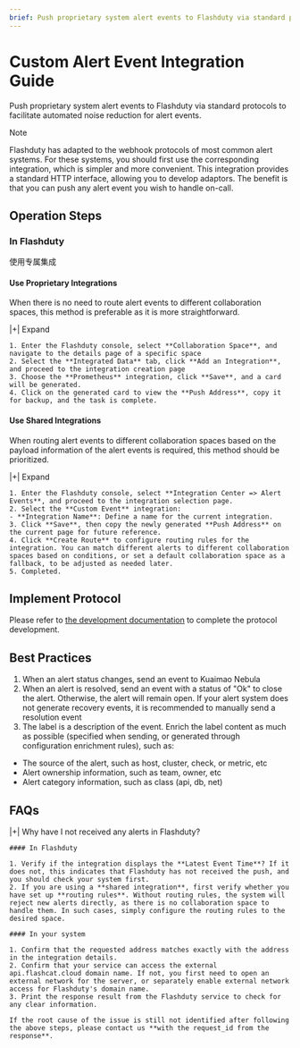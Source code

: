 ```yaml
---
brief: Push proprietary system alert events to Flashduty via standard protocols to facilitate automated noise reduction for alert events.
---
```


# Custom Alert Event Integration Guide

Push proprietary system alert events to Flashduty via standard protocols to facilitate automated noise reduction for alert events.

> [!NOTE]
> Flashduty has adapted to the webhook protocols of most common alert systems. For these systems, you should first use the corresponding integration, which is simpler and more convenient. This integration provides a standard HTTP interface, allowing you to develop adaptors. The benefit is that you can push any alert event you wish to handle on-call.

## Operation Steps

### In Flashduty

使用专属集成

#### Use Proprietary Integrations

When there is no need to route alert events to different collaboration spaces, this method is preferable as it is more straightforward.

|+| Expand

    1. Enter the Flashduty console, select **Collaboration Space**, and navigate to the details page of a specific space
    2. Select the **Integrated Data** tab, click **Add an Integration**, and proceed to the integration creation page
    3. Choose the **Prometheus** integration, click **Save**, and a card will be generated.
    4. Click on the generated card to view the **Push Address**, copy it for backup, and the task is complete.

#### Use Shared Integrations

When routing alert events to different collaboration spaces based on the payload information of the alert events is required, this method should be prioritized.

|+| Expand

    1. Enter the Flashduty console, select **Integration Center => Alert Events**, and proceed to the integration selection page.
    2. Select the **Custom Event** integration:
    - **Integration Name**: Define a name for the current integration.
    3. Click **Save**, then copy the newly generated **Push Address** on the current page for future reference.
    4. Click **Create Route** to configure routing rules for the integration. You can match different alerts to different collaboration spaces based on conditions, or set a default collaboration space as a fallback, to be adjusted as needed later.
    5. Completed.

## Implement Protocol

Please refer to [the development documentation](https://developer.flashcat.cloud/zh/flashduty/custom-alert) to complete the protocol development.

## Best Practices

1. When an alert status changes, send an event to Kuaimao Nebula
2. When an alert is resolved, send an event with a status of "Ok" to close the alert. Otherwise, the alert will remain open. If your alert system does not generate recovery events, it is recommended to manually send a resolution event
3. The label is a description of the event. Enrich the label content as much as possible (specified when sending, or generated through configuration enrichment rules), such as:
- The source of the alert, such as host, cluster, check, or metric, etc
- Alert ownership information, such as team, owner, etc
- Alert category information, such as class (api, db, net)

## FAQs

|+| Why have I not received any alerts in Flashduty?

    #### In Flashduty

    1. Verify if the integration displays the **Latest Event Time**? If it does not, this indicates that Flashduty has not received the push, and you should check your system first.
    2. If you are using a **shared integration**, first verify whether you have set up **routing rules**. Without routing rules, the system will reject new alerts directly, as there is no collaboration space to handle them. In such cases, simply configure the routing rules to the desired space.

    #### In your system

    1. Confirm that the requested address matches exactly with the address in the integration details.
    2. Confirm that your service can access the external api.flashcat.cloud domain name. If not, you first need to open an external network for the server, or separately enable external network access for Flashduty's domain name.
    3. Print the response result from the Flashduty service to check for any clear information.

    If the root cause of the issue is still not identified after following the above steps, please contact us **with the request_id from the response**.